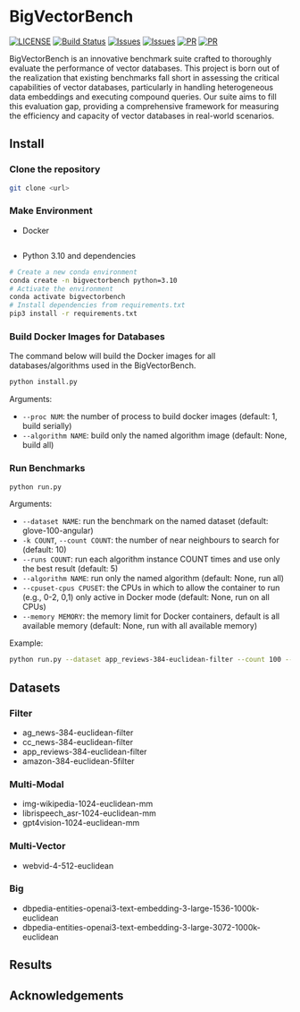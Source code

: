# BigVectorBench

[![LICENSE](https://img.shields.io/github/license/cococo2000/BigVectorBench.svg)](https://github.com/cococo2000/BigVectorBench/blob/master/LICENSE)
[![Build Status](https://img.shields.io/github/actions/workflow/status/cococo2000/BigVectorBench/benchmarks.yml?branch=main)](https://github.com/cococo2000/BigVectorBench/actions/workflows/benchmarks.yml)
[![Issues](https://img.shields.io/github/issues/cococo2000/BigVectorBench.svg)](https://github.com/cococo2000/BigVectorBench/issues)
[![Issues](https://img.shields.io/github/issues-closed/cococo2000/BigVectorBench.svg)](https://github.com/cococo2000/BigVectorBench/issues)
[![PR](https://img.shields.io/github/issues-pr/cococo2000/BigVectorBench.svg)]([https://github.com/cococo2000/BigVectorBench/issues](https://github.com/cococo2000/BigVectorBench/pulls))
[![PR](https://img.shields.io/github/issues-pr-closed/cococo2000/BigVectorBench.svg)]([https://github.com/cococo2000/BigVectorBench/issues](https://github.com/cococo2000/BigVectorBench/pulls))

BigVectorBench is an innovative benchmark suite crafted to thoroughly evaluate the performance of vector databases. This project is born out of the realization that existing benchmarks fall short in assessing the critical capabilities of vector databases, particularly in handling heterogeneous data embeddings and executing compound queries. Our suite aims to fill this evaluation gap, providing a comprehensive framework for measuring the efficiency and capacity of vector databases in real-world scenarios.

## Install

### Clone the repository

```bash
git clone <url>
```

### Make Environment

- Docker

```bash
```

- Python 3.10 and dependencies

```bash
# Create a new conda environment
conda create -n bigvectorbench python=3.10
# Activate the environment
conda activate bigvectorbench
# Install dependencies from requirements.txt
pip3 install -r requirements.txt
```

### Build Docker Images for Databases

The command below will build the Docker images for all databases/algorithms used in the BigVectorBench.

```bash
python install.py
```

Arguments:

- `--proc NUM`: the number of process to build docker images (default: 1, build serially)
- `--algorithm NAME`: build only the named algorithm image (default: None, build all)

### Run Benchmarks

```bash
python run.py
```

Arguments:

- `--dataset NAME`: run the benchmark on the named dataset (default: glove-100-angular)
- `-k COUNT`, `--count COUNT`: the number of near neighbours to search for (default: 10)
- `--runs COUNT`: run each algorithm instance COUNT times and use only the best result (default: 5)
- `--algorithm NAME`: run only the named algorithm (default: None, run all)
- `--cpuset-cpus CPUSET`: the CPUs in which to allow the container to run (e.g., 0-2, 0,1) only active in Docker mode (default: None, run on all CPUs)
- `--memory MEMORY`: the memory limit for Docker containers, default is all available memory (default: None, run with all available memory)

Example:

```bash
python run.py --dataset app_reviews-384-euclidean-filter --count 100 --runs 3 --algorithm milvus-hnsw --cpuset-cpus 0-15 --memory 64g
```

## Datasets

### Filter

- ag_news-384-euclidean-filter
- cc_news-384-euclidean-filter
- app_reviews-384-euclidean-filter
- amazon-384-euclidean-5filter

### Multi-Modal

- img-wikipedia-1024-euclidean-mm
- librispeech_asr-1024-euclidean-mm
- gpt4vision-1024-euclidean-mm

### Multi-Vector

- webvid-4-512-euclidean

### Big

- dbpedia-entities-openai3-text-embedding-3-large-1536-1000k-euclidean
- dbpedia-entities-openai3-text-embedding-3-large-3072-1000k-euclidean

## Results

## Acknowledgements
